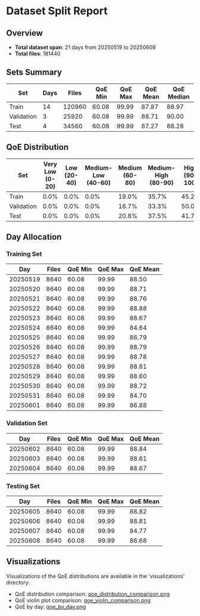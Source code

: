 # Dataset Split Report

## Overview

- **Total dataset span**: 21 days from 20250519 to 20250608
- **Total files**: 181440

## Sets Summary

| Set | Days | Files | QoE Min | QoE Max | QoE Mean | QoE Median |
|-----|------|-------|---------|---------|----------|------------|
| Train | 14 | 120960 | 60.08 | 99.99 | 87.87 | 88.97 |
| Validation | 3 | 25920 | 60.08 | 99.99 | 88.71 | 90.00 |
| Test | 4 | 34560 | 60.08 | 99.99 | 87.27 | 88.28 |

## QoE Distribution

| Set | Very Low<br>(0-20) | Low<br>(20-40) | Medium-Low<br>(40-60) | Medium<br>(60-80) | Medium-High<br>(80-90) | High<br>(90-100) |
|-----|-------------------|----------------|----------------------|------------------|------------------------|-----------------|
| Train | 0.0% | 0.0% | 0.0% | 19.0% | 35.7% | 45.2% |
| Validation | 0.0% | 0.0% | 0.0% | 16.7% | 33.3% | 50.0% |
| Test | 0.0% | 0.0% | 0.0% | 20.8% | 37.5% | 41.7% |

## Day Allocation

### Training Set

| Day | Files | QoE Min | QoE Max | QoE Mean |
|-----|-------|---------|---------|----------|
| 20250519 | 8640 | 60.08 | 99.99 | 88.50 |
| 20250520 | 8640 | 60.08 | 99.99 | 88.71 |
| 20250521 | 8640 | 60.08 | 99.99 | 88.76 |
| 20250522 | 8640 | 60.08 | 99.99 | 88.88 |
| 20250523 | 8640 | 60.08 | 99.99 | 88.67 |
| 20250524 | 8640 | 60.08 | 99.99 | 84.64 |
| 20250525 | 8640 | 60.08 | 99.99 | 86.79 |
| 20250526 | 8640 | 60.08 | 99.99 | 88.79 |
| 20250527 | 8640 | 60.08 | 99.99 | 88.78 |
| 20250528 | 8640 | 60.08 | 99.99 | 88.81 |
| 20250529 | 8640 | 60.08 | 99.99 | 88.60 |
| 20250530 | 8640 | 60.08 | 99.99 | 88.72 |
| 20250531 | 8640 | 60.08 | 99.99 | 84.70 |
| 20250601 | 8640 | 60.08 | 99.99 | 86.88 |

### Validation Set

| Day | Files | QoE Min | QoE Max | QoE Mean |
|-----|-------|---------|---------|----------|
| 20250602 | 8640 | 60.08 | 99.99 | 88.84 |
| 20250603 | 8640 | 60.08 | 99.99 | 88.61 |
| 20250604 | 8640 | 60.08 | 99.99 | 88.67 |

### Testing Set

| Day | Files | QoE Min | QoE Max | QoE Mean |
|-----|-------|---------|---------|----------|
| 20250605 | 8640 | 60.08 | 99.99 | 88.82 |
| 20250606 | 8640 | 60.08 | 99.99 | 88.81 |
| 20250607 | 8640 | 60.08 | 99.99 | 84.77 |
| 20250608 | 8640 | 60.08 | 99.99 | 86.68 |

## Visualizations

Visualizations of the QoE distributions are available in the 'visualizations' directory:

- QoE distribution comparison: [qoe_distribution_comparison.png](visualizations/qoe_distribution_comparison.png)
- QoE violin plot comparison: [qoe_violin_comparison.png](visualizations/qoe_violin_comparison.png)
- QoE by day: [qoe_by_day.png](visualizations/qoe_by_day.png)

